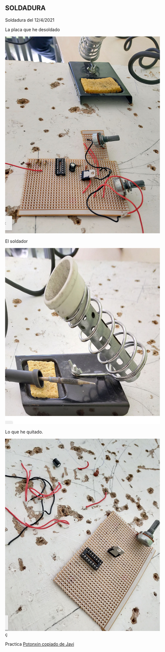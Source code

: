 ## SOLDADURA
   
      
        
Soldadura del 12/4/2021
    
        
La placa que he desoldado
        
        
![](https://github.com/Albitah24/Soldadura-y-diseno-UwU/blob/main/Captura%20de%20pantalla%20de%202021-04-12%2013-54-43.png)
      
  
        
El soldador     
        
![](https://github.com/Albitah24/Soldadura-y-diseno-UwU/blob/main/Captura%20de%20pantalla%20de%202021-04-12%2013-55-00.png)
         
        
Lo que he quitado.
  
![](https://github.com/Albitah24/Soldadura-y-diseno-UwU/blob/main/Captura%20de%20pantalla%20de%202021-04-12%2013-55-17.png)ç



Practica
[Potonxin copiado de Javi](https://github.com/Albitah24/Soldadura-y-diseno-UwU/blob/main/Boton_apaga_enciende_tu_prima.ino)
